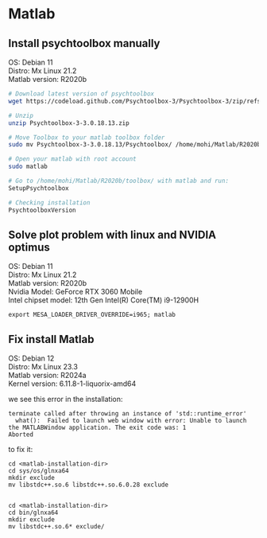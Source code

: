 # Matlab

## Install psychtoolbox manually

OS: Debian 11 <br /> 
Distro: Mx Linux 21.2 <br />
Matlab version: R2020b <br />

```bash
# Download latest version of psychtoolbox
wget https://codeload.github.com/Psychtoolbox-3/Psychtoolbox-3/zip/refs/tags/3.0.18.13

# Unzip 
unzip Psychtoolbox-3-3.0.18.13.zip

# Move Toolbox to your matlab toolbox folder
sudo mv Psychtoolbox-3-3.0.18.13/Psychtoolbox/ /home/mohi/Matlab/R2020b/toolbox/

# Open your matlab with root account
sudo matlab

# Go to /home/mohi/Matlab/R2020b/toolbox/ with matlab and run:
SetupPsychtoolbox

# Checking installation
PsychtoolboxVersion
```

## Solve plot problem with linux and NVIDIA optimus

OS: Debian 11 <br /> 
Distro: Mx Linux 21.2 <br />
Matlab version: R2020b <br />
Nvidia Model: GeForce RTX 3060 Mobile <br />
Intel chipset model: 12th Gen Intel(R) Core(TM) i9-12900H <br />

`export MESA_LOADER_DRIVER_OVERRIDE=i965; matlab`


## Fix install Matlab

OS: Debian 12 <br /> 
Distro: Mx Linux 23.3 <br />
Matlab version: R2024a <br />
Kernel version: 6.11.8-1-liquorix-amd64

we see this error in the installation:

```
terminate called after throwing an instance of 'std::runtime_error'
  what():  Failed to launch web window with error: Unable to launch the MATLABWindow application. The exit code was: 1
Aborted
```

to fix it:

```
cd <matlab-installation-dir>
cd sys/os/glnxa64
mkdir exclude
mv libstdc++.so.6 libstdc++.so.6.0.28 exclude


cd <matlab-installation-dir>
cd bin/glnxa64
mkdir exclude
mv libstdc++.so.6* exclude/
```
